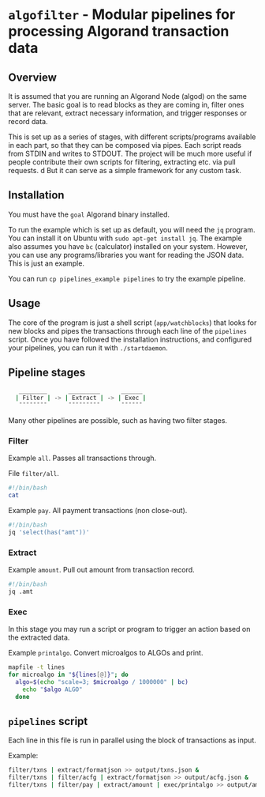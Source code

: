 # `algofilter` - Modular pipelines for processing Algorand transaction data

## Overview

It is assumed that you are running an Algorand Node (algod) on the same server.
The basic goal is to read blocks as they are coming in, filter ones that are relevant, extract necessary information, and trigger responses or
record data.

This is set up as a series of stages, with different scripts/programs available in each part, so that they can be composed via pipes.
Each script reads from STDIN and writes to STDOUT.
The project will be much more useful if people contribute their own scripts for filtering, extracting etc. via pull requests.
d
But it can serve as a simple framework for any custom task.

## Installation

You must have the `goal` Algorand binary installed.

To run the example which is set up as default, you will need the `jq` program. 
You can install it on Ubuntu with `sudo apt-get install jq`.  The example also assumes you have `bc` (calculator) installed on your system.
However, you can use any programs/libraries you want for reading the JSON data. This is just an example.

You can run `cp pipelines_example pipelines` to try the example pipeline.

## Usage

The core of the program is just a shell script (`app/watchblocks`) that looks for new blocks and pipes the transactions
through each line of the `pipelines` script.
Once you have followed the installation instructions, and configured your pipelines, you can run it with `./startdaemon`.

## Pipeline stages

```sh
   ________      _________      ______
  | Filter | -> | Extract | -> | Exec |
   ¯¯¯¯¯¯¯¯      ¯¯¯¯¯¯¯¯¯      ¯¯¯¯¯¯
```

Many other pipelines are possible, such as having two filter stages.

### Filter

Example `all`. Passes all transactions through.

File `filter/all`.

```sh
#!/bin/bash
cat
```

Example `pay`. All payment transactions (non close-out).

```sh
#!/bin/bash
jq 'select(has("amt"))'
```

### Extract

Example `amount`. Pull out amount from transaction record.

```sh
#!/bin/bash
jq .amt
```

### Exec

In this stage you may run a script or program to trigger an action based on the extracted data.

Example `printalgo`. Convert microalgos to ALGOs and print.

```sh
mapfile -t lines
for microalgo in "${lines[@]}"; do
  algo=$(echo "scale=3; $microalgo / 1000000" | bc)
    echo "$algo ALGO"
  done
```

## `pipelines` script

Each line in this file is run in parallel using the block of transactions as input.

Example:

```sh
filter/txns | extract/formatjson >> output/txns.json &
filter/txns | filter/acfg | extract/formatjson >> output/acfg.json &
filter/txns | filter/pay | extract/amount | exec/printalgo >> output/amounts &
```
